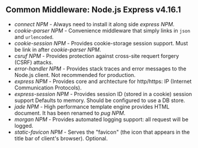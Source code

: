 ## Common Middleware: Node.js Express v4.16.1 

- *connect NPM* - Always need to install it along side *express NPM*.
- *cookie-parser NPM* - Convenience middleware that simply links in `json` and `urlencoded`.
- *cookie-session NPM* - Provides cookie-storage session support. Must be link in after *cookie-parser NPM*.
- *csruf NPM* - Provides protection against cross-site requert forgery (CSRF) attacks.
- *error-handler NPM* - Provides stack traces and error messages to the Node.js client. Not recommended for production.
- *express NPM* - Provides core and archtecture for http/https: IP (Internet Communication Protocols).
- *express-session NPM* - Provides session ID (stored in a cookie) session support Defaults to memory. Should be configured to use a DB store.
- *jade NPM* - High performance template engine provides HTML document. It has been renamed to *pug NPM*. 
- *morgan NPM* - Provides automated logging support: all request will be logged.
- *static-favicon NPM* - Serves the "favicon" (the icon that appears in the title bar of client's browser). Optional.
